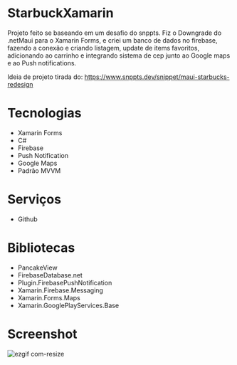 # StarbuckXamarin

Projeto feito se baseando em um desafio do snppts. Fiz o Downgrade do 
.netMaui para o Xamarin Forms, e criei um banco de dados no firebase, fazendo 
a conexão e criando listagem, update de items favoritos, adicionando ao 
carrinho e integrando sistema de cep junto ao Google maps e ao Push 
notifications.

Ideia de projeto tirada do: https://www.snppts.dev/snippet/maui-starbucks-redesign

# Tecnologias

- Xamarin Forms
- C#
- Firebase
- Push Notification
- Google Maps
- Padrão MVVM

# Serviços

- Github

# Bibliotecas

- PancakeView
- FirebaseDatabase.net
- Plugin.FirebasePushNotification
- Xamarin.Firebase.Messaging
- Xamarin.Forms.Maps
- Xamarin.GooglePlayServices.Base

# Screenshot
![ezgif com-resize](https://github.com/SgCafe/StarbuckXamarin/assets/105067158/5be23160-1240-4e7e-a7eb-a82002e7360a)
